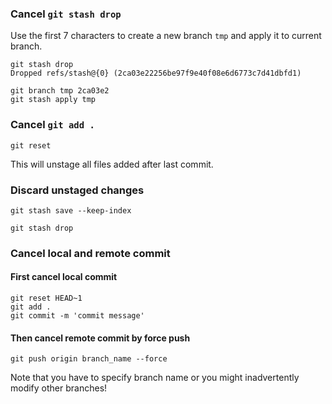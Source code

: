 ### Cancel `git stash drop`

Use the first 7 characters to create a new branch `tmp` and apply it to current branch.

```
git stash drop
Dropped refs/stash@{0} (2ca03e22256be97f9e40f08e6d6773c7d41dbfd1)
```

```
git branch tmp 2ca03e2
git stash apply tmp
```

### Cancel `git add .`

```
git reset
```

This will unstage all files added after last commit.

### Discard unstaged changes

```
git stash save --keep-index

git stash drop
```

### Cancel local and remote commit

#### First cancel local commit

```
git reset HEAD~1
git add .
git commit -m 'commit message'
```

#### Then cancel remote commit by force push

```
git push origin branch_name --force
```

Note that you have to specify branch name or you might inadvertently modify other branches!

